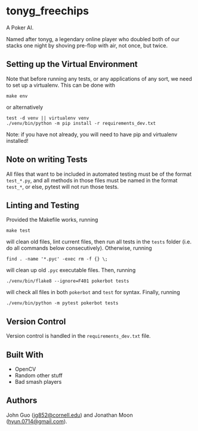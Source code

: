 # tonyg_freechips
A Poker AI. 

Named after tonyg, a legendary online player who doubled both of our stacks one night by shoving pre-flop with air, not once, but twice. 

## Setting up the Virtual Environment 
Note that before running any tests, or any applications of any sort, we need to set up
a virtualenv. This can be done with 
```
make env
```
or alternatively
``` 
test -d venv || virtualenv venv
./venv/bin/python -m pip install -r requirements_dev.txt
```
Note: if you have not already, you will need to have pip and virtualenv installed!

## Note on writing Tests
All files that want to be included in automated testing must be of the format `test_*.py`, and all methods in those files must be named in the format `test_*`, or else, pytest will 
not run those tests. 

## Linting and Testing
Provided the Makefile works, running
``` 
make test
```
will clean old files, lint current files, then run all tests in the `tests` folder (i.e. do all commands below consecutively). Otherwise, running 
``` 
find . -name '*.pyc' -exec rm -f {} \;
```
will clean up old `.pyc` executable files. Then, running
```
./venv/bin/flake8 --ignore=F401 pokerbot tests 
```
will check all files in both `pokerbot` and `test` for syntax. Finally, running 
``` 
./venv/bin/python -m pytest pokerbot tests
```

## Version Control 

Version control is handled in the `requirements_dev.txt` file. 

## Built With 
* OpenCV 
* Random other stuff
* Bad smash players

## Authors

John Guo (jg852@cornell.edu) and Jonathan Moon (hyun.0714@gmail.com). 